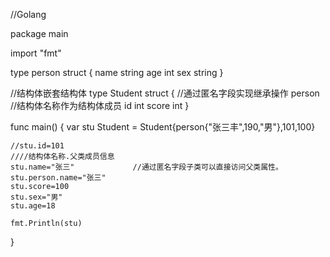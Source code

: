 //Golang


package main

import "fmt"

type person struct {
	name string
	age int
	sex string
}



//结构体嵌套结构体
type Student struct {
	//通过匿名字段实现继承操作
	person //结构体名称作为结构体成员
	id int
	score int
}

func main() {
	var stu Student = Student{person{"张三丰",190,"男"},101,100}

	//stu.id=101
	////结构体名称.父类成员信息
	stu.name="张三"             //通过匿名字段子类可以直接访问父类属性。
	stu.person.name="张三"    
	stu.score=100
	stu.sex="男"
	stu.age=18

	fmt.Println(stu)

}
